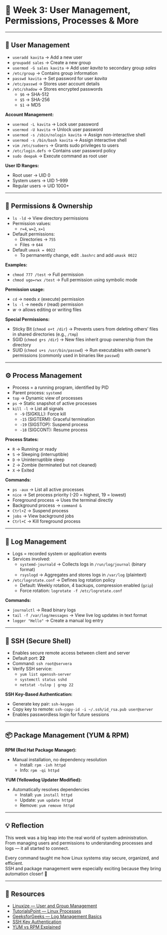 # 🧩 Week 3: User Management, Permissions, Processes & More  

---

## 👥 User Management  

- `useradd kavita` → Add a new user  
- `groupadd sales` → Create a new group  
- `usermod -G sales kavita` → Add user *kavita* to secondary group *sales*  
- `/etc/group` → Contains group information  
- `passwd kavita` → Set password for user *kavita*  
- `/etc/passwd` → Stores user account details  
- `/etc/shadow` → Stores encrypted passwords  
  - `$6` → SHA-512  
  - `$5` → SHA-256  
  - `$1` → MD5  

**Account Management:**  
- `usermod -L kavita` → Lock user password  
- `usermod -U kavita` → Unlock user password  
- `usermod -s /sbin/nologin kavita` → Assign non-interactive shell  
- `usermod -s /bin/bash kavita` → Assign interactive shell  
- `vim /etc/sudoers` → Grants sudo privileges to users  
- `/etc/login.defs` → Contains user password policy  
- `sudo deepak` → Execute command as root user  

**User ID Ranges:**  
- Root user → UID 0  
- System users → UID 1–999  
- Regular users → UID 1000+  

---

## 🔐 Permissions & Ownership  

- `ls -ld` → View directory permissions  
- Permission values:  
  - `r=4`, `w=2`, `x=1`  
- Default permissions:  
  - Directories → `755`  
  - Files → `644`  
- Default `umask = 0022`  
  - To permanently change, edit `.bashrc` and add `umask 0022`  

**Examples:**  
- `chmod 777 /test` → Full permission  
- `chmod ugo=rwx /test` → Full permission using symbolic mode  

**Permission usage:**  
- `cd` → needs *x* (execute) permission  
- `ls -l` → needs *r* (read) permission  
- *w* → allows editing or writing files  

**Special Permissions:**  
- Sticky Bit (`chmod o+t /dir`) → Prevents users from deleting others’ files in shared directories (e.g., `/tmp`)  
- SGID (`chmod g+s /dir`) → New files inherit group ownership from the directory  
- SUID (`chmod u+s /usr/bin/passwd`) → Run executables with owner’s permissions (commonly used in binaries like `passwd`)  

---

## ⚙️ Process Management  

- Process = a running program, identified by PID  
- Parent process: `systemd`  
- `top` → Dynamic view of processes  
- `ps` → Static snapshot of active processes  
- `kill -l` → List all signals  
  - `-9` (SIGKILL): Force kill  
  - `-15` (SIGTERM): Graceful termination  
  - `-19` (SIGSTOP): Suspend process  
  - `-18` (SIGCONT): Resume process  

**Process States:**  
- `R` → Running or ready  
- `S` → Sleeping (interruptible)  
- `D` → Uninterruptible sleep  
- `Z` → Zombie (terminated but not cleaned)  
- `X` → Exited  

**Commands:**  
- `ps -aux` → List all active processes  
- `nice` → Set process priority (-20 = highest, 19 = lowest)  
- Foreground process → Uses the terminal directly  
- Background process → `command &`  
- `Ctrl+Z` → Suspend process  
- `jobs` → View background jobs  
- `Ctrl+C` → Kill foreground process  

---

## 🧾 Log Management  

- Logs = recorded system or application events  
- Services involved:  
  - `systemd-journald` → Collects logs in `/run/log/journal` (binary format)  
  - `rsyslogd` → Aggregates and stores logs in `/var/log` (plaintext)  
- `/etc/logrotate.conf` → Defines log rotation policy  
  - Default: Weekly rotation, 4 backups, compression enabled (`gzip`)  
  - Force rotation: `logrotate -f /etc/logrotate.conf`  

**Commands:**  
- `journalctl` → Read binary logs  
- `tail -f /var/log/messages` → View live log updates in text format  
- `logger "Hello"` → Create a manual log entry  

---

## 🔐 SSH (Secure Shell)  

- Enables secure remote access between client and server  
- Default port: **22**  
- Command: `ssh root@servera`  
- Verify SSH service:  
  - `yum list openssh-server`  
  - `systemctl status sshd`  
  - `netstat -tulnp | grep 22`  

**SSH Key-Based Authentication:**  
- Generate key pair: `ssh-keygen`  
- Copy key to remote: `ssh-copy-id -i ~/.ssh/id_rsa.pub user@server`  
- Enables passwordless login for future sessions  

---

## 📦 Package Management (YUM & RPM)  

**RPM (Red Hat Package Manager):**  
- Manual installation, no dependency resolution  
  - Install: `rpm -ivh httpd`  
  - Info: `rpm -qi httpd`  

**YUM (Yellowdog Updater Modified):**  
- Automatically resolves dependencies  
  - Install: `yum install httpd`  
  - Update: `yum update httpd`  
  - Remove: `yum remove httpd`  

---

## 💡 Reflection  

This week was a big leap into the real world of system administration.  
From managing users and permissions to understanding processes and logs — it all started to connect.  

Every command taught me how Linux systems stay secure, organized, and efficient.  
SSH and package management were especially exciting because they bring automation closer! 🚀  

---

## 🧰 Resources  
 
- [Linuxize — User and Group Management](https://linuxize.com/post/how-to-add-user-to-group-in-linux/)  
- [TutorialsPoint — Linux Processes](https://www.tutorialspoint.com/unix/unix-processes.htm)  
- [GeeksforGeeks — Log Management Basics](https://www.geeksforgeeks.org/techtips/how-to-manage-logs-in-linux/?utm_source=chatgpt.com)  
- [SSH Key Authentication](https://www.ssh.com/academy/ssh/keygen)  
- [YUM vs RPM Explained](https://phoenixnap.com/kb/rpm-vs-yum?utm_source=chatgpt.com) 
